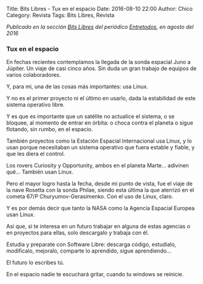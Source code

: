 Title: Bits Libres - Tux en el espacio
Date: 2016-08-10 22:00
Author: Chico
Category: Revista
Tags: Bits Libres, Revista

_Publicado en la sección [Bits Libres](http://www.gulag.org.mx/revista/2016-05-10-Bits-Libres.html) del periódico [Entretodos](http://periodicoentretodos.com/), en agosto del 2016_

<!-- break -->

### Tux en el espacio

En fechas recientes contemplamos la llegada de la sonda espacial Juno a Júpiter. Un viaje de casi cinco años. Sin duda un gran trabajo de equipos de varios colaboradores.

Y, para mi, una de las cosas más importantes: usa Linux.

Y no es el primer proyecto ni el último en usarlo, dada la estabilidad de este sistema operativo libre.

Y es que es importante que un satélite no actualice el sistema, o se bloquee, al momento de entrar en órbita: o choca contra el planeta o sigue flotando, sin rumbo, en el espacio.

También proyectos como la Estación Espacial Internacional usa Linux, y lo usan porque necesitaban un sistema operativo que fuera estable y fiable, y que les diera el control.

Los rovers Curiosity y Opportunity, ambos en el planeta Marte… adivinen qué… También usan Linux.

Pero el mayor logro hasta la fecha, desde mi punto de vista, fue el viaje de la nave Rosetta con la sonda  Philae, siendo esta última la que aterrizó en el cometa 67/P Churyumov-Gerasimenko. Con el uso de Linux, claro. 

Y es por demás decir que tanto la NASA como la Agencia Espacial Europea usan Linux.

Así que, si te interesa en un futuro trabajar en alguna de estas agencias o en proyectos para ellas, solo descargalo y trabaja con él.

Estudia y preparate con Software Libre: descarga código, estudialo, modificalo, mejoralo, comparte lo aprendido, sigue aprendiendo...

El futuro lo escribes tú.

En el espacio nadie te escuchará gritar,
cuando tu windows se reinicie.
